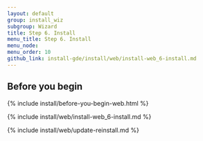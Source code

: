 ```yaml
---
layout: default 
group: install_wiz 
subgroup: Wizard
title: Step 6. Install
menu_title: Step 6. Install
menu_node: 
menu_order: 10
github_link: install-gde/install/web/install-web_6-install.md
---
```


## Before you begin
{% include install/before-you-begin-web.html %}

{% include install/web/install-web_6-install.md %}

{% include install/web/update-reinstall.md %}